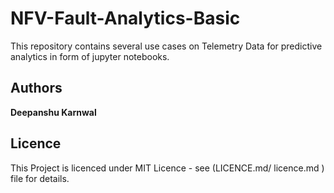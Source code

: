 # NFV-Fault-Analytics-Basic
This repository contains several use cases on Telemetry Data for predictive analytics in form of jupyter notebooks.

## Authors
**Deepanshu Karnwal**

## Licence
This Project is licenced under MIT Licence - see (LICENCE.md/ licence.md ) file for details.

